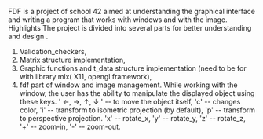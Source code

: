 FDF is a project of school 42 aimed at understanding the graphical interface and writing a program that works with windows and with the image.
Highlights The project is divided into several parts for better understanding and design .
1. Validation_checkers,
2. Matrix structure implementation,
3. Graphic functions and t_data structure implementation (need to be for with library mlx( X11, opengl framework),
4. fdf part of window and image management.
While working with the window, the user has the ability to manipulate the displayed object using these keys.
' ←, →, ↑, ↓ '  --   to move the object itself,
'c'             --   changes color,
'i'             --   transform to isometric projection (by default),
'p'             --   transform to perspective projection.
'x'             --   rotate_x,
'y'             --   rotate_y,
'z'             --   rotate_z,
'+'             --   zoom-in,
'-'             --   zoom-out.
